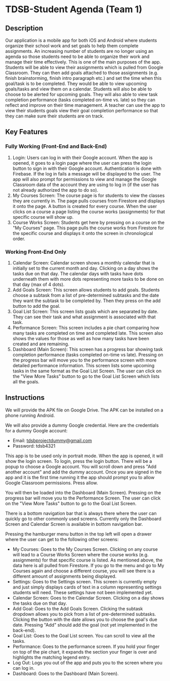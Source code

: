 # TDSB-Student Agenda (Team 1)

## Description 
Our application is a mobile app for both iOS and Android where students organize their school work and set goals to help them complete assignments. An increasing number of students are no longer using an agenda so those students need to be able to organize their work and manage their time effectively. This is one of the main purposes of the app. Students will be able to view their assignments which is pulled from Google Classroom. They can then add goals attached to those assignments (e.g. finish brainstorming, finish intro paragraph etc.) and set the time when this goal/task is to be completed. They would be able to view upcoming goals/tasks and view them on a calendar. Students will also be able to choose to be alerted for upcoming goals. They will also able to view task completion performance (tasks completed on-time vs. late) so they can reflect and improve on their time management. A teacher can use the app to view their students goals view their goal completion performance so that they can make sure their students are on track.


## Key Features

### Fully Working (Front-End and Back-End)
1. Login: Users can log in with their Google account. When the app is opened, it goes to a login page where the user can press the login button to sign in with their Google account. Authentication is done with Firebase. If the log in fails a message will be displayed to the user. The app will also prompt for permissions to view and manage the Google Classroom data of the account they are using to log in (if the user has not already authorized the app to do so).
2. My Courses Screen: The course page is for students to view the classes they are currently in. The page pulls courses from Firestore and displays it onto the page. A button is created for every course. When the user clicks on a course a page listing the course works (assignments) for that specific course will show up.
3. Course Works Screen: Students get here by pressing on a course on the "My Courses" page. This page pulls the course works from Firestore for the specific course and displays it onto the screen in chronological order.

### Working Front-End Only
1. Calendar Screen: Calendar screen shows a monthly calendar that is initially set to the current month and day. Clicking on a day shows the tasks due on that day. The calendar days with tasks have dots underneath them with more dots representing more tasks to be done on that day (max of 4 dots).
2. Add Goals Screen: This screen allows students to add goals. Students choose a subtask from a list of pre-determined subtasks and the date they want the subtask to be completed by. Then they press on the add button to add the goal.
3. Goal List Screen: This screen lists goals which are separated by date. They can see their task and what assignment is associated with that task.
5. Performance Screen: This screen includes a pie chart comparing how many tasks are completed on time and completed late. This screen also shows the values for those as well as how many tasks have been created and are remaining.
6. Dashboard (Main Screen): This screen has a progress bar showing task completion performance (tasks completed on-time vs late). Pressing on the progress bar will move you to the performance screen with more detailed performance information. This screen lists some upcoming tasks in the same format as the Goal List Screen. The user can click on the "View More Tasks" button to go to the Goal List Screen which lists all the goals.




## Instructions
 We will provide the APK file on Google Drive. The APK can be installed on a phone running Android.

 We will also provide a dummy Google credential. Here are the credentials for a dummy Google account:
 * Email: tdsbprojectdummy@gmail.com
 * Password: tdsb4321

 This app is to be used only in portrait mode. When the app is opened, it will show the login screen. To login, press the login button. There will be a popup to choose a Google account. You will scroll down and press "Add another account" and add the dummy account. Once you are signed in the app and it is the first time running it the app should prompt you to allow Google Classroom permissions. Press allow.

 You will then be loaded into the Dashboard (Main Screen). Pressing on the progress bar will move you to the Performance Screen. The user can click on the "View More Tasks" button to go to the Goal List Screen.

 There is a bottom navigation bar that is always there where the user can quickly go to other commonly used screens. Currently only the Dashboard Screen and Calendar Screen is available in bottom navigation bar.

 Pressing the hamburger menu button in the top left will open a drawer where the user can get to the following other screens:
 * My Courses: Goes to the My Courses Screen. Clicking on any course will lead to a Course Works Screen where the course works (e.g. assignments) for that specific course is listed. As mentioned above, the data here is all pulled from Firestore. If you go to the menu and go to My Courses again and choose a different course, you will see there is a different amount of assignments being displayed.
 * Settings: Goes to the Settings screen. This screen is currently empty and just simply displays cards of text in a column representing settings students will need. These settings have not been implemented yet.
 * Calendar Screen: Goes to the Calendar Screen. Clicking on a day shows the tasks due on that day.
 * Add Goal: Goes to the Add Goals Screen. Clicking the subtask dropdown allows you to pick from a list of pre-determined subtasks. Clicking the button with the date allows you to choose the goal's due date. Pressing "Add" should add the goal (not yet implemented in the back-end).
 * Goal List: Goes to the Goal List screen. You can scroll to view all the tasks.
 * Performance: Goes to the performance screen. If you hold your finger on top of the pie chart, it expands the section your finger is over and highlights the matching legend entry.
 * Log Out: Logs you out of the app and puts you to the screen where you can log in.
 * Dashboard: Goes to the Dashboard (Main Screen).

